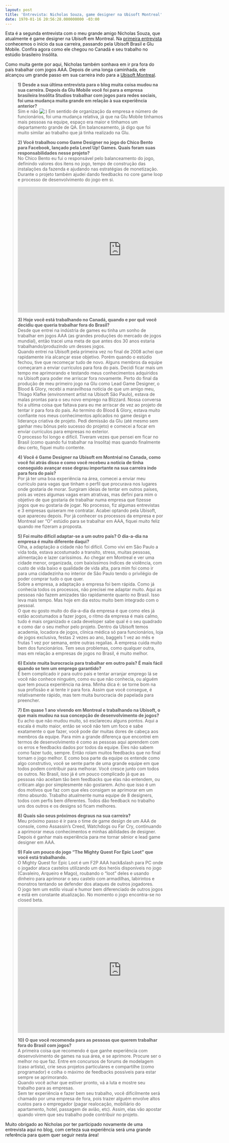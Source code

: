 ```yaml
---
layout: post
title: 'Entrevista: Nicholas Souza, game designer na Ubisoft Montreal'
date: 1970-01-16 20:56:28.000000000 -03:00
---
```


Esta é a segunda entrevista com o meu grande amigo Nicholas Souza, que atualmente é game designer na Ubisoft em Montreal. Na [primeira entrevista](http://gamedeveloper.com.br/blog/2012/02/14/entrevista-nicholas-souza-game-designer/ "Nicholas") conhecemos o início da sua carreira, passando pela Ubisoft Brasil e Glu Mobile. Confira agora como ele chegou no Canadá e seu trabalho no estúdio brasileiro Insólita.

Como muita gente por aqui, Nicholas também sonhava em ir pra fora do país trabalhar com jogos AAA. Depois de uma longa caminhada, ele alcançou um grande passo em sua carreira indo para a [Ubisoft Montreal](http://www.ubi.com/ "Ubisoft").

> **1) Desde a sua última entrevista para o blog muita coisa mudou na sua carreira. Depois da Glu Mobile você foi para a empresa brasileira Insólita Studios trabalhar com jogos para redes sociais, foi uma mudança muita grande em relação à sua experiência anterior?**  
>  Sim e não ![:)](http://gamedeveloper.com.br/wp-includes/images/smilies/simple-smile.png) Em sentido de organização da empresa e número de funcionários, foi uma mudança relativa, já que na Glu Mobile tínhamos mais pessoas na equipe, espaço era maior e tínhamos um departamento grande de QA. Em balanceamento, já digo que foi muito similar ao trabalho que já tinha realizado na Glu.
> 
> **2) Você trabalhou como Game Designer no jogo do Chico Bento para Facebook, lançado pela Level Up! Games. Quais foram suas responsabilidades nesse projeto?**  
>  No Chico Bento eu fui o responsável pelo balanceamento do jogo, definindo valores dos itens no jogo, tempo de construção das instalações da fazenda e ajudando nas estratégias de monetização. Durante o projeto também ajudei dando feedbacks no core game loop e processo de desenvolvimento do jogo em si.
> 
> <span class="embed-youtube" style="text-align:center; display: block;"><iframe allowfullscreen="true" class="youtube-player" frameborder="0" height="402" src="http://www.youtube.com/embed/9hsnT_a3EFI?version=3&rel=1&fs=1&autohide=2&showsearch=0&showinfo=1&iv_load_policy=1&wmode=transparent" type="text/html" width="660"></iframe></span>
> 
> **3) Hoje você está trabalhando no Canadá, quando e por quê você decidiu que queria trabalhar fora do Brasil?**  
>  Desde que entrei na indústria de games eu tinha um sonho de trabalhar em jogos AAA (as grandes produções do mercado de jogos mundial), então tracei uma meta de que antes dos 30 anos estaria trabalhando/produzindo um desses jogos.  
>  Quando entrei na Ubisoft pela primeira vez no final de 2008 achei que rapidamente iria alcançar esse objetivo. Porém quando o estúdio fechou, tive que recomeçar tudo de novo. Alguns membros da equipe começaram a enviar currículos para fora do pais. Decidi ficar mais um tempo me aprimorando e testando meus conhecimentos adquiridos na Ubisoft para poder me arriscar fora novamente. Perto do final da produção de meu primeiro jogo na Glu como Lead Game Designer, o Blood & Glory, recebi a maravilhosa noticia de que um amigo meu, Thiago Klafke (environment artist na Ubisoft São Paulo), estava de malas prontas para o seu novo emprego na Blizzard. Nossa conversa foi a ultima coisa que faltava para eu me arriscar de vez ao projeto de tentar ir para fora do pais. Ao termino do Blood & Glory, estava muito confiante nos meus conhecimentos aplicados no game design e liderança criativa de projeto. Pedi demissão da Glu (até mesmo sem ganhar meu bônus pelo sucesso do projeto) e comecei a focar em enviar currículos para empresas no exterior.  
>  O processo foi longo e difícil. Tiveram vezes que pensei em ficar no Brasil (como quando fui trabalhar na Insolita) mas quando finalmente deu certo, fiquei muito contente.
> 
> **4) Você é Game Designer na Ubisoft em Montréal no Canada, como você foi atrás disso e como você recebeu a notícia de tinha conseguido avançar esse degrau importante na sua carreira indo para fora do país?**  
>  Por já ter uma boa experiência na área, comecei a enviar meu currículo para vagas que tinham o perfil que procurava nos lugares onde gostaria de morar. Surgiram ideias de tentar em outros países, pois as vezes algumas vagas eram atrativas, mas defini para mim o objetivo de que gostaria de trabalhar numa empresa que fizesse jogos que eu gostaria de jogar. No processo, fiz algumas entrevistas e 3 empresas quiseram me contratar. Acabei optando pela Ubisoft, que apareceu depois. Por já conhecer os processos da empresa e por Montreal ser “O” estúdio para se trabalhar em AAA, fiquei muito feliz quando me fizeram a proposta.
> 
> **5) Foi muito difícil adaptar-se a um outro país? O dia-a-dia na empresa é muito diferente daqui?**  
>  Olha, a adaptação a cidade não foi difícil. Como vivi em São Paulo a vida toda, estava acostumado a transito, stress, muitas pessoas, alimentação e lazer caríssimos. Ao chegar em Montreal e ver uma cidade menor, organizada, com baixíssimos índices de violência, com custo de vida baixo e qualidade de vida alta, para mim foi como ir para uma cidadezinha no interior de São Paulo tendo o privilégio de poder comprar tudo o que quer.  
>  Sobre a empresa, a adaptação a empresa foi bem rápida. Como já conhecia todos os processos, não precisei me adaptar muito. Aqui as pessoas não fazem amizades tão rapidamente quanto no Brasil. Isso leva mais tempo. Mas hoje em dia estou muito bem integrado com o pessoal.  
>  O que eu gosto muito do dia-a-dia da empresa é que como eles já estão acostumados a fazer jogos, o ritmo da empresa é mais calmo, tudo é mais organizado e cada developer sabe qual é o seu quadrado e como dar o seu melhor pelo projeto. Dentro da Ubisoft temos academia, locadora de jogos, clinica médica só para funcionários, loja de jogos exclusiva, festas 2 vezes ao ano, baggels 1 vez ao mês e frutas 1 vez por semana, entre outras regalias. A empresa cuida muito bem dos funcionários. Tem seus problemas, como qualquer outra, mas em relação a empresas de jogos no Brasil, é muito melhor.
> 
> **6) Existe muita burocracia para trabalhar em outro país? É mais fácil quando se tem um emprego garantido?**  
>  É bem complicado ir para outro pais e tentar arranjar emprego lá se você não conhece ninguém, como eu que não conhecia, ou alguém que tem pouca experiência na área. Minha dica é: se torne bom na sua profissão e ai tente ir para fora. Assim que você consegue, é relativamente rápido, mas tem muita burocracia de papelada para preencher.
> 
> **7) Em quase 1 ano vivendo em Montreal e trabalhando na Ubisoft, o que mais mudou na sua concepção de desenvolvimento de jogos?**  
>  Eu acho que não mudou muito, só esclareceu alguns pontos. Aqui a escala é muito maior, então se você não tem um foco e sabe exatamente o que fazer, você pode dar muitas dores de cabeça aos membros da equipe. Para mim a grande diferença que encontrei em termos de desenvolvimento é como as pessoas aqui aprendem com os erros e feedbacks dados por todos da equipe. Eles não sabem como fazer tudo, sempre. Então rolam muitos feedbacks que no final tornam o jogo melhor. E como boa parte da equipe os entende como algo construtivo, você se sente parte de uma grande equipe em que todos podem contribuir para melhorar. Você cresce junto com todos os outros. No Brasil, isso já é um pouco complicado já que as pessoas não aceitam tão bem feedbacks que elas não entendem, ou criticam algo por simplesmente não gostarem. Acho que isso é um dos motivos que faz com que eles consigam se aprimorar em um ritmo absurdo. Trabalho atualmente numa equipe de 8 designers, todos com perfis bem diferentes. Todos dão feedback no trabalho uns dos outros e os designs só ficam melhores.
> 
> **8) Quais são seus próximos degraus na sua carreira?**  
>  Meu próximo passo é ir para o time de game design de um AAA de console, como Assassin’s Creed, Watchdogs ou Far Cry, continuando a aprimorar meus conhecimentos e minhas abilidades de designer. Depois é ganhar mais experiência para me tornar sênior e lead game designer em AAA.
> 
> **9) Fale um pouco do jogo “The Mighty Quest For Epic Loot” que você está trabalhando.**  
>  O Mighty Quest for Epic Loot é um F2P AAA hack&slash para PC onde o jogador ataca castelos utilizando um dos heróis disponíveis no jogo (Cavaleiro, Arqueiro e Mago), roubando o “loot” deles e usando dinheiro para aprimorar o seu castelo com armadilhas, labirintos e monstros tentando se defender dos ataques de outros jogadores.  
>  O jogo tem um estilo visual e humor bem diferenciado de outros jogos e está em constante atualização. No momento o jogo encontra-se no closed beta.
> 
> <span class="embed-youtube" style="text-align:center; display: block;"><iframe allowfullscreen="true" class="youtube-player" frameborder="0" height="402" src="http://www.youtube.com/embed/LKBOEaM7Hdc?version=3&rel=1&fs=1&autohide=2&showsearch=0&showinfo=1&iv_load_policy=1&wmode=transparent" type="text/html" width="660"></iframe></span>
> 
> **10) O que você recomenda para as pessoas que querem trabalhar fora do Brasil com jogos?**  
>  A primeira coisa que recomendo é que ganhe experiência com desenvolvimento de games na sua área, e se aprimore. Procure ser o melhor no que faz. Entre em concursos de forums de modelagem (caso artista), crie seus projetos particulares e compartilhe (como programador) e colha o máximo de feedbacks possíveis para estar sempre se aprimorando.  
>  Quando você achar que estiver pronto, vá a luta e mostre seu trabalho para as empresas.  
>  Sem ter experiência e fazer bem seu trabalho, você dificilmente será chamado por uma empresa de fora, pois trazer alguém envolve altos custos para o empregador (pagar realocação, mobiliário do apartamento, hotel, passagem de avião, etc). Assim, elas vão apostar quando virem que seu trabalho pode contribuir no projeto.

Muito obrigado ao Nicholas por ter participado novamente de uma entrevista aqui no blog, com certeza sua experiência será uma grande referência para quem quer seguir nesta área!


